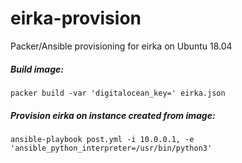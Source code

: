 # eirka-provision
Packer/Ansible provisioning for eirka on Ubuntu 18.04

##### Build image:

    packer build -var 'digitalocean_key=' eirka.json

##### Provision eirka on instance created from image:

    ansible-playbook post.yml -i 10.0.0.1, -e 'ansible_python_interpreter=/usr/bin/python3'  
